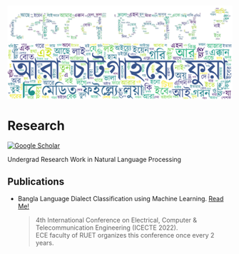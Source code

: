 <!-- ![wordcloud](assets/kene_cholor_no_bg.png) -->

![wordcloud](assets/kene_cholor_wc.png)
![wordcloud](assets/ara.png)

<!-- ![wordcloud](assets/kene_cholor_wc_bg_2.png) -->

<!-- ![wordcloud](assets/localwc.png) -->

# Research

[![Google Scholar](https://img.shields.io/badge/Google%20Scholar-View%20Profile-blue?style=flat&logo=google-scholar)](https://scholar.google.com/citations?user=GIAwRq4AAAAJ)

Undergrad Research Work in Natural Language Processing

## Publications

- Bangla Language Dialect Classification using Machine Learning. [Read Me!](https://ieeexplore.ieee.org/abstract/document/10114552)
  > 4th International Conference on Electrical, Computer & Telecommunication Engineering (ICECTE 2022). <br> ECE faculty of RUET organizes this conference once every 2 years.
